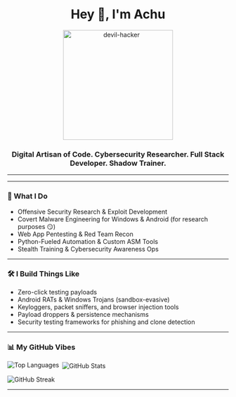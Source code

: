 <h1 align="center">Hey 👋, I'm Achu</h1>

<p align="center">
  <img src="https://www.freepnglogos.com/uploads/devil-png/devil-images-driverlayer-19.png" alt="devil-hacker" width="250"/>
</p>

<h3 align="center">Digital Artisan of Code. Cybersecurity Researcher. Full Stack Developer. Shadow Trainer.</h3>

---

---

### 🧩 What I Do

- Offensive Security Research & Exploit Development  
- Covert Malware Engineering for Windows & Android (for research purposes 😏)  
- Web App Pentesting & Red Team Recon  
- Python-Fueled Automation & Custom ASM Tools  
- Stealth Training & Cybersecurity Awareness Ops  

---

### 🛠️ I Build Things Like

- Zero-click testing payloads  
- Android RATs & Windows Trojans (sandbox-evasive)  
- Keyloggers, packet sniffers, and browser injection tools  
- Payload droppers & persistence mechanisms  
- Security testing frameworks for phishing and clone detection  

---

### 📊 My GitHub Vibes

<p>
  <img align="left" src="https://github-readme-stats.vercel.app/api/top-langs?username=appuachu&show_icons=true&locale=en&layout=compact" alt="Top Languages" />
</p>

<p>&nbsp;<img align="center" src="https://github-readme-stats.vercel.app/api?username=appuachu&show_icons=true&locale=en&hide_title=true" alt="GitHub Stats" /></p>

<p><img align="center" src="https://github-readme-streak-stats.herokuapp.com/?user=appuachu&theme=default" alt="GitHub Streak" /></p>

---

<!-- 👁️ Projects shown here are just the tip of the iceberg. -->
<!-- 🧪 Some things are better left in the shadows. -->
